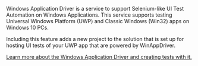 ﻿Windows Application Driver is a service to support Selenium-like UI Test Automation on Windows Applications. This service supports testing Universal Windows Platform (UWP) and Classic Windows (Win32) apps on Windows 10 PCs.

Including this feature adds a new project to the solution that is set up for hosting UI tests of your UWP app that are powered by WinAppDriver.

[Learn more about the Windows Application Driver and creating tests with it.](https://github.com/Microsoft/WinAppDriver)
